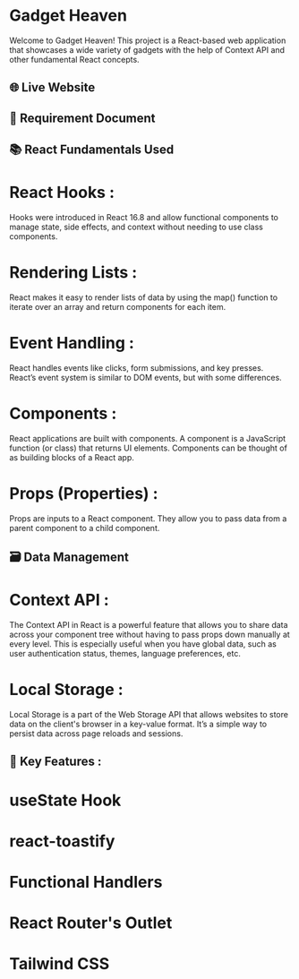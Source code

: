 # Gadget Heaven
Welcome to Gadget Heaven! This project is a React-based web application that showcases a wide variety of gadgets with the help of Context API and other fundamental React concepts.



## 🌐 Live Website


## 📄 Requirement Document


## 📚 React Fundamentals Used

#  React Hooks :
 Hooks were introduced in React 16.8 and allow functional components to manage state, side effects, and context without needing to use class components.

 # Rendering Lists :
React makes it easy to render lists of data by using the map() function to iterate over an array and return components for each item.

# Event Handling :
React handles events like clicks, form submissions, and key presses. React’s event system is similar to DOM events, but with some differences.

# Components : 
React applications are built with components. A component is a JavaScript function (or class) that returns UI elements. Components can be thought of as building blocks of a React app.

# Props (Properties) :
Props are inputs to a React component. They allow you to pass data from a parent component to a child component.


## 🗃️ Data Management
# Context API :
The Context API in React is a powerful feature that allows you to share data across your component tree without having to pass props down manually at every level. This is especially useful when you have global data, such as user authentication status, themes, language preferences, etc.

# Local Storage :
Local Storage is a part of the Web Storage API that allows websites to store data on the client's browser in a key-value format. It’s a simple way to persist data across page reloads and sessions.

## 🚀 Key Features : 

# useState Hook
# react-toastify
# Functional Handlers
# React Router's Outlet
# Tailwind CSS


